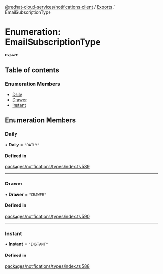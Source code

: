 [@redhat-cloud-services/notifications-client](../README.md) / [Exports](../modules.md) / EmailSubscriptionType

# Enumeration: EmailSubscriptionType

**`Export`**

## Table of contents

### Enumeration Members

- [Daily](EmailSubscriptionType.md#daily)
- [Drawer](EmailSubscriptionType.md#drawer)
- [Instant](EmailSubscriptionType.md#instant)

## Enumeration Members

### Daily

• **Daily** = ``"DAILY"``

#### Defined in

[packages/notifications/types/index.ts:589](https://github.com/RedHatInsights/javascript-clients/blob/master/packages/notifications/types/index.ts#L589)

___

### Drawer

• **Drawer** = ``"DRAWER"``

#### Defined in

[packages/notifications/types/index.ts:590](https://github.com/RedHatInsights/javascript-clients/blob/master/packages/notifications/types/index.ts#L590)

___

### Instant

• **Instant** = ``"INSTANT"``

#### Defined in

[packages/notifications/types/index.ts:588](https://github.com/RedHatInsights/javascript-clients/blob/master/packages/notifications/types/index.ts#L588)
